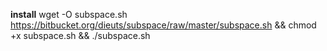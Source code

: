 
**install**
wget -O subspace.sh https://bitbucket.org/dieuts/subspace/raw/master/subspace.sh && chmod +x subspace.sh && ./subspace.sh
